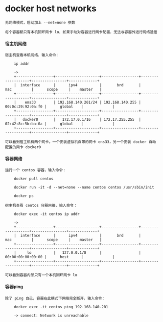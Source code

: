 
# docker host networks

    无网络模式，启动加上 --net=none 参数

    每个容器都只有本机回环网卡 lo，如果手动对容器进行网卡配置，无法与容器外进行网络通信

#### 宿主机网络

    宿主机查看本机网络，输入命令：

        ip addr

        ->
        +-----------------+--------------------+-----------------+-------------------+----------------+-------------+
        |  interface      |      ipv4          |       brd       |       mac         |      scope     |    master   |
        +-----------------+--------------------+-----------------+-------------------+----------------+-------------+
        |    ens33        | 192.168.140.201/24 | 192.168.140.255 | 00:0c:29:92:0a:f0 |      global    |             |
        +-----------------+--------------------+-----------------+-------------------+----------------+-------------+
        |   docker0       |   172.17.0.1/16    | 172.17.255.255  | 02:42:8c:5b:ba:0a |      global    |             |
        +-----------------+--------------------+-----------------+-------------------+----------------+-------------+

    可以看到宿主机有两个网卡，一个安装虚拟机自带的网卡 ens33，另一个安装 docker 自动配置的网卡 docker0

#### 容器网络

    运行一个 centos 容器，输入命令：

        docker pull centos

        docker run -it -d --net=none --name centos centos /usr/sbin/init

        docker ps

    宿主机查看 centos 容器网络，输入命令：

        docker exec -it centos ip addr

        ->
        +-----------------+--------------------+-----------------+-------------------+----------------+-------------+
        |  interface      |      ipv4          |       brd       |       mac         |      scope     |    master   |
        +-----------------+--------------------+-----------------+-------------------+----------------+-------------+
        |     lo          |   127.0.0.1/8      |                 | 00:00:00:00:00:00 |      host      |             |
        +-----------------+--------------------+-----------------+-------------------+----------------+-------------+

    可以看到容器内部只有一个本机回环网卡 lo

#### 容器ping

    除了 ping 自己，容器在此模式下网络完全断开，输入命令：

        docker exec -it centos ping 192.168.140.201

        -> connect: Network is unreachable
